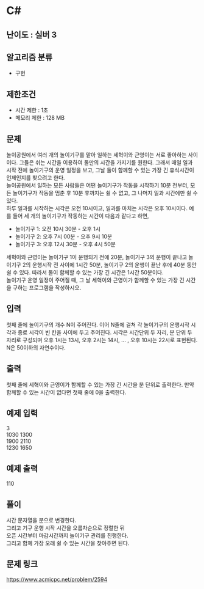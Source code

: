 # C#

## 난이도 : 실버 3

## 알고리즘 분류
  - 구현

## 제한조건
  - 시간 제한 : 1초
  - 메모리 제한 : 128 MB

## 문제
놀이공원에서 여러 개의 놀이기구를 맡아 일하는 세혁이와 근영이는 서로 좋아하는 사이이다. 그들은 쉬는 시간을 이용하여 둘만의 시간을 가지기를 원한다. 그래서 매일 일과 시작 전에 놀이기구의 운영 일정을 보고, 그날 둘이 함께할 수 있는 가장 긴 휴식시간이 언제인지를 찾으려고 한다.<br/>
놀이공원에서 일하는 모든 사람들은 어떤 놀이기구가 작동을 시작하기 10분 전부터, 모든 놀이기구가 작동을 멈춘 후 10분 후까지는 쉴 수 없고, 그 나머지 일과 시간에만 쉴 수 있다.<br/>
하루 일과를 시작하는 시각은 오전 10시이고, 일과를 마치는 시각은 오후 10시이다. 예를 들어 세 개의 놀이기구가 작동하는 시간이 다음과 같다고 하면,<br/>
  - 놀이기구 1: 오전 10시 30분 - 오후 1시
  - 놀이기구 2: 오후 7시 00분 - 오후 9시 10분
  - 놀이기구 3: 오후 12시 30분 - 오후 4시 50분

세혁이와 근영이는 놀이기구 1이 운행되기 전에 20분, 놀이기구 3의 운행이 끝나고 놀이기구 2의 운행시작 전 사이에 1시간 50분, 놀이기구 2의 운행이 끝난 후에 40분 동안 쉴 수 있다. 따라서 둘이 함께할 수 있는 가장 긴 시간은 1시간 50분이다.<br/>
놀이기구 운영 일정이 주어질 때, 그 날 세혁이와 근영이가 함께할 수 있는 가장 긴 시간을 구하는 프로그램을 작성하시오.<br/>

## 입력
첫째 줄에 놀이기구의 개수 N이 주어진다. 이어 N줄에 걸쳐 각 놀이기구의 운행시작 시각과 종료 시각이 빈 칸을 사이에 두고 주어진다. 시각은 시간단위 두 자리, 분 단위 두 자리로 구성되며 오후 1시는 13시, 오후 2시는 14시, ... , 오후 10시는 22시로 표현된다. N은 50이하의 자연수이다.<br/>

## 출력
첫째 줄에 세혁이와 근영이가 함께할 수 있는 가장 긴 시간을 분 단위로 출력한다. 만약 함께할 수 있는 시간이 없다면 첫째 줄에 0을 출력한다.<br/>

## 예제 입력
3<br/>
1030 1300<br/>
1900 2110<br/>
1230 1650<br/>

## 예제 출력
110<br/>

## 풀이
시간 문자열을 분으로 변경한다.<br/>
그리고 기구 운행 시작 시간을 오름차순으로 정렬한 뒤<br/>
오픈 시간부터 마감시간까지 놀이기구 관리를 진행한다.<br/>
그리고 함께 가장 오래 쉴 수 있는 시간을 찾아주면 된다.<br/>

## 문제 링크
https://www.acmicpc.net/problem/2594